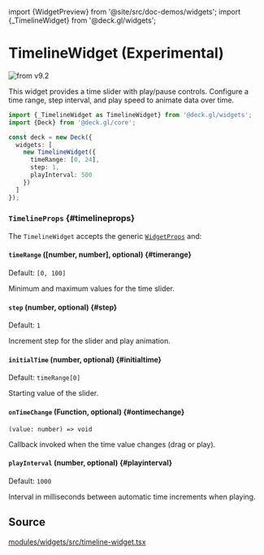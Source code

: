 import {WidgetPreview} from '@site/src/doc-demos/widgets';
import {_TimelineWidget} from '@deck.gl/widgets';

# TimelineWidget (Experimental)

<img src="https://img.shields.io/badge/from-v9.2-green.svg?style=flat-square" alt="from v9.2" />

This widget provides a time slider with play/pause controls. Configure a time range, step interval, and play speed to animate data over time.

<WidgetPreview cls={_TimelineWidget}/>

```ts
import {_TimelineWidget as TimelineWidget} from '@deck.gl/widgets';
import {Deck} from '@deck.gl/core';

const deck = new Deck({
  widgets: [
    new TimelineWidget({
      timeRange: [0, 24],
      step: 1,
      playInterval: 500
    })
  ]
});
```

### `TimelineProps` {#timelineprops}

The `TimelineWidget` accepts the generic [`WidgetProps`](../core/widget.md#widgetprops) and:

#### `timeRange` ([number, number], optional) {#timerange}

Default: `[0, 100]`

Minimum and maximum values for the time slider.

#### `step` (number, optional) {#step}

Default: `1`

Increment step for the slider and play animation.

#### `initialTime` (number, optional) {#initialtime}

Default: `timeRange[0]`

Starting value of the slider.

#### `onTimeChange` (Function, optional) {#ontimechange}

`(value: number) => void`

Callback invoked when the time value changes (drag or play).

#### `playInterval` (number, optional) {#playinterval}

Default: `1000`

Interval in milliseconds between automatic time increments when playing.

## Source

[modules/widgets/src/timeline-widget.tsx](https://github.com/visgl/deck.gl/tree/master/modules/widgets/src/timeline-widget.tsx)